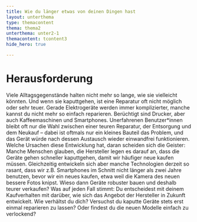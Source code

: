 ```yaml
---
title: Wie du länger etwas von deinen Dingen hast
layout: unterthema
type: themacontent
thema: thema2
unterthema: unter2-1
themacontent: tcontent3
hide_hero: true

---
```


# Herausforderung
Viele Alltagsgegenstände halten nicht mehr so lange, wie sie vielleicht könnten. Und wenn sie kaputtgehen, ist eine Reparatur oft nicht möglich oder sehr teuer. Gerade Elektrogeräte werden immer komplizierter, manche kannst du nicht mehr so einfach reparieren. Berüchtigt sind Drucker, aber auch Kaffeemaschinen und Smartphones. Unerfahrenen Benutzer*innen bleibt oft nur die Wahl zwischen einer teuren Reparatur, der Entsorgung und dem Neukauf – dabei ist oftmals nur ein kleines Bauteil das Problem, und das Gerät würde nach dessen Austausch wieder einwandfrei funktionieren. Welche Ursachen diese Entwicklung hat, daran scheiden sich die Geister: Manche Menschen glauben, die Hersteller legen es darauf an, dass die Geräte gehen schneller kaputtgehen, damit wir häufiger neue kaufen müssen. Gleichzeitig entwickeln sich aber manche Technologien derzeit so rasant, dass wir z.B. Smartphones im Schnitt nicht länger als zwei Jahre benutzen, bevor wir ein neues kaufen, etwa weil die Kamera des neuen bessere Fotos knipst. Wieso dann Geräte robuster bauen und deshalb teurer verkaufen? Was auf jeden Fall stimmt: Du entscheidest mit deinem Kaufverhalten mit darüber, wie sich das Angebot der Hersteller in Zukunft entwickelt. Wie verhältst du dich? Versuchst du kaputte Geräte stets erst einmal reparieren zu lassen? Oder findest du die neuen Modelle einfach zu verlockend?